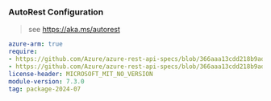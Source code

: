 ### AutoRest Configuration

> see https://aka.ms/autorest

``` yaml
azure-arm: true
require:
- https://github.com/Azure/azure-rest-api-specs/blob/366aaa13cdd218b9adac716680e49473673410c8/specification/netapp/resource-manager/readme.md
- https://github.com/Azure/azure-rest-api-specs/blob/366aaa13cdd218b9adac716680e49473673410c8/specification/netapp/resource-manager/readme.go.md
license-header: MICROSOFT_MIT_NO_VERSION
module-version: 7.3.0
tag: package-2024-07
```